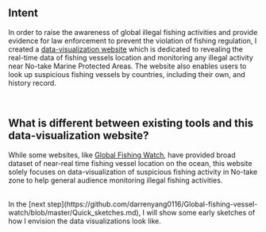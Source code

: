 ## Intent

In order to raise the awareness of global illegal fishing activities and provide evidence for law enforcement to prevent the violation of fishing regulation, I created a [data-visualization website](http://www.chyangdesign.com/) which is dedicated to revealing the real-time data of fishing vessels location and monitoring any illegal activity near No-take Marine Protected Areas. The website also enables users to look up suspicious fishing vessels by countries, including their own, and history record.

<br />

## What is different between existing tools and this data-visualization website?

While some websites, like [Global Fishing Watch](http://globalfishingwatch.org/), have provided broad dataset of near-real time fishing vessel location on the ocean, this website solely focuses on data-visualization of suspicious fishing activity in No-take zone to help general audience monitoring illegal fishing activities. 

<br />
In the [next step](https://github.com/darrenyang0116/Global-fishing-vessel-watch/blob/master/Quick_sketches.md), I will show some early sketches of how I envision the data visualizations look like. 
